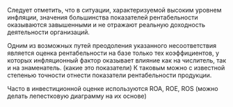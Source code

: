 Следует отметить, что в ситуации, характеризуемой высоким уровнем инфляции, значения большинства показателей рентабельности оказываются завышенными и не отражают реальную доходность деятельности организаций.

Одним из возможных путей преодоления указанного несоответствия является оценка рентабельности на базе только тех коэффициентов, у  которых  инфляционный фактор оказывает влияние как на числитель, так и на знаменатель. (какие это показатели) К  таковым можно с известной степенью точности отнести  показатели рентабельности продукции.

Часто в инвестиционной оценке используются ROA, ROE, ROS (можно делать лепестковую диаграмму на их основе)
